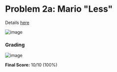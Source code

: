 # Problem 2a: Mario "Less"

Details [here](https://cs50.harvard.edu/x/2022/psets/1/mario/less/)

![image](https://user-images.githubusercontent.com/101081243/194722948-d9a5d090-fd90-4b8b-9d4d-395bc5dc775a.png)

### Grading

![image](https://user-images.githubusercontent.com/101081243/194722324-5e889eb8-d20e-4b18-a2c5-0012ba9dac0d.png)

**Final Score:** 10/10 (100%)
